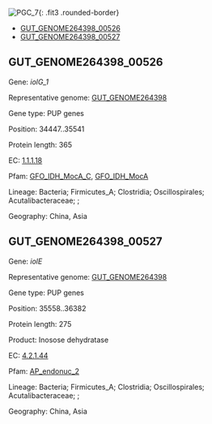 ![PGC_7](../static/images/Clusters_figure/PGC_7.jpg){: .fit3 .rounded-border}

<ul id="myTab" class="nav nav-tabs">
  <li class="active">
        <a href="#tab1" data-toggle="tab">GUT_GENOME264398_00526</a>
  </li>
<li><a href="#tab2" data-toggle="tab">GUT_GENOME264398_00527</a></li>
</ul>

<div id="myTabContent" class="tab-content">
  <div class="tab-pane fade in active" id="tab1">

<h2 id="GUT_GENOME264398_00526">GUT_GENOME264398_00526</h2>
<p>Gene: <em>iolG_1</em>
<p>Representative genome: <a href="https://www.ebi.ac.uk/metagenomics/genomes/MGYG-HGUT-04292">GUT_GENOME264398</a></p>
<p>Gene type: PUP genes</p>
<p>Position: 34447..35541</p>
<p>Protein length: 365</p>
<p>EC: <a href="https://www.brenda-enzymes.org/enzyme.php?ecno=1.1.1.18">1.1.1.18</a></p>
<p>Pfam: <a href="http://pfam.xfam.org/family/GFO_IDH_MocA_C">GFO_IDH_MocA_C</a>, <a href="http://pfam.xfam.org/family/GFO_IDH_MocA">GFO_IDH_MocA</a></p>
<p>Lineage: Bacteria; Firmicutes_A; Clostridia; Oscillospirales; Acutalibacteraceae; ; </p>
<p>Geography: China, Asia</p>
  </div>

  <div class="tab-pane fade" id="tab2">

<h2 id="GUT_GENOME264398_00527">GUT_GENOME264398_00527</h2>
<p>Gene: <em>iolE</em></p>
<p>Representative genome: <a href="https://www.ebi.ac.uk/metagenomics/genomes/MGYG-HGUT-04292">GUT_GENOME264398</a></p>
<p>Gene type: PUP genes</p>
<p>Position: 35558..36382</p>
<p>Protein length: 275</p>
<p>Product: Inosose dehydratase</p>
<p>EC: <a href="https://www.brenda-enzymes.org/enzyme.php?ecno=4.2.1.44">4.2.1.44</a></p>
<p>Pfam: <a href="http://pfam.xfam.org/family/AP_endonuc_2">AP_endonuc_2</a></p>

<p>Lineage: Bacteria; Firmicutes_A; Clostridia; Oscillospirales; Acutalibacteraceae; ; </p>
<p>Geography: China, Asia</p>

  </div>
</div>
